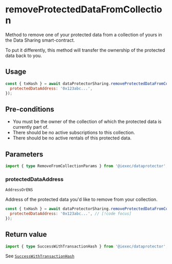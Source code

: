 # removeProtectedDataFromCollection

Method to remove one of your protected data from a collection of yours in the
Data Sharing smart-contract.

To put it differently, this method will transfer the ownership of the protected
data back to you.

## Usage

```js
const { txHash } = await dataProtectorSharing.removeProtectedDataFromCollection({
  protectedDataAddress: '0x123abc...',
});
```

## Pre-conditions

- You must be the owner of the collection of which the protected data is
  currently part of.
- There should be no active subscriptions to this collection.
- There should be no active rentals of this protected data.

## Parameters

```ts twoslash
import { type RemoveFromCollectionParams } from '@iexec/dataprotector';
```

### protectedDataAddress

`AddressOrENS`

Address of the protected data you'd like to remove from your collection.

```js
const { txHash } = await dataProtectorSharing.removeProtectedDataFromCollection({
  protectedDataAddress: '0x123abc...', // [!code focus]
});
```

## Return value

```ts twoslash
import { type SuccessWithTransactionHash } from '@iexec/dataprotector';
```

See [`SuccessWithTransactionHash`](../../types.md#successwithtransactionhash)
